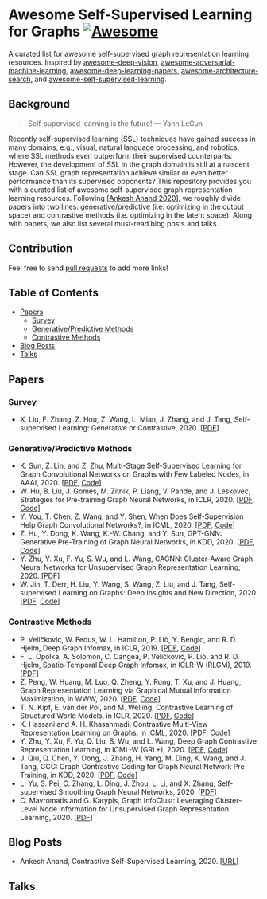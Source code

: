 # Awesome Self-Supervised Learning for Graphs  [![Awesome](https://awesome.re/badge.svg)](https://awesome.re)

A curated list for awesome self-supervised graph representation learning resources. Inspired by [awesome-deep-vision](https://github.com/kjw0612/awesome-deep-vision), [awesome-adversarial-machine-learning](https://github.com/yenchenlin/awesome-adversarial-machine-learning), [awesome-deep-learning-papers](https://github.com/terryum/awesome-deep-learning-papers), [awesome-architecture-search](https://github.com/markdtw/awesome-architecture-search), and [awesome-self-supervised-learning](https://github.com/jason718/awesome-self-supervised-learning).

## Background

> Self-supervised learning is the future! — Yann LeCun

Recently self-supervised learning (SSL) techniques have gained success in many domains, e.g., visual, natural language processing, and robotics, where SSL methods even outperform their supervised counterparts. However, the development of SSL in the graph domain is still at a nascent stage. Can SSL graph representation achieve similar or even better performance than its supervised opponents? This repository provides you with a curated list of awesome self-supervised graph representation learning resources. Following [[Ankesh Anand 2020](https://ankeshanand.com/blog/2020/01/26/contrative-self-supervised-learning.html)], we roughly divide papers into two lines: generative/predictive (i.e. optimizing in the output space) and contrastive methods (i.e. optimizing in the latent space). Along with papers, we also list several must-read blog posts and talks.

## Contribution

Feel free to send [pull requests](pulls) to add more links!

## Table of Contents

* [Papers](#papers)
  * [Survey](#survey)
  * [Generative/Predictive Methods](#generativepredictive-methods)
  * [Contrastive Methods](#contrastive-methods)
* [Blog Posts](#blog-posts)
* [Talks](#talks)

## Papers

### Survey

* X. Liu, F. Zhang, Z. Hou, Z. Wang, L. Mian, J. Zhang, and J. Tang, Self-supervised Learning: Generative or Contrastive, 2020. [[PDF](https://arxiv.org/abs/2006.08218)]

### Generative/Predictive Methods

* K. Sun, Z. Lin, and Z. Zhu, Multi-Stage Self-Supervised Learning for Graph Convolutional Networks on Graphs with Few Labeled Nodes, in AAAI, 2020. [[PDF](https://aaai.org/ojs/index.php/AAAI/article/view/6048/5904), [Code](https://github.com/datake/M3S)]
* W. Hu, B. Liu, J. Gomes, M. Zitnik, P. Liang, V. Pande, and J. Leskovec, Strategies for Pre-training Graph Neural Networks, in ICLR, 2020. [[PDF](https://openreview.net/forum?id=HJlWWJSFDH), [Code](https://github.com/snap-stanford/pretrain-gnns/)]
* Y. You, T. Chen, Z. Wang, and Y. Shen, When Does Self-Supervision Help Graph Convolutional Networks?, in ICML, 2020. [[PDF](http://arxiv.org/abs/2006.09136), [Code](https://github.com/Shen-Lab/SS-GCNs)]
* Z. Hu, Y. Dong, K. Wang, K.-W. Chang, and Y. Sun, GPT-GNN: Generative Pre-Training of Graph Neural Networks, in KDD, 2020. [[PDF](https://dl.acm.org/doi/10.1145/3394486.3403237), [Code](https://github.com/acbull/GPT-GNN)]
* Y. Zhu, Y. Xu, F. Yu, S. Wu, and L. Wang, CAGNN: Cluster-Aware Graph Neural Networks for Unsupervised Graph Representation Learning, 2020. [[PDF](https://arxiv.org/abs/2009.01674)]
* W. Jin, T. Derr, H. Liu, Y. Wang, S. Wang, Z. Liu, and J. Tang, Self-supervised Learning on Graphs: Deep Insights and New Direction, 2020. [[PDF](https://arxiv.org/abs/2006.10141), [Code](https://github.com/ChandlerBang/SelfTask-GNN)]

### Contrastive Methods

* P. Veličković, W. Fedus, W. L. Hamilton, P. Liò, Y. Bengio, and R. D. Hjelm, Deep Graph Infomax, in ICLR, 2019. [[PDF](https://openreview.net/forum?id=rklz9iAcKQ), [Code](https://github.com/PetarV-/DGI)]
* F. L. Opolka, A. Solomon, C. Cangea, P. Veličković, P. Liò, and R. D. Hjelm, Spatio-Temporal Deep Graph Infomax, in ICLR-W (RLGM), 2019. [[PDF](https://arxiv.org/abs/1904.06316)]
* Z. Peng, W. Huang, M. Luo, Q. Zheng, Y. Rong, T. Xu, and J. Huang, Graph Representation Learning via Graphical Mutual Information Maximization, in WWW, 2020. [[PDF](https://dl.acm.org/doi/10.1145/3366423.3380112), [Code](https://github.com/zpeng27/GMI)]
* T. N. Kipf, E. van der Pol, and M. Welling, Contrastive Learning of Structured World Models, in ICLR, 2020. [[PDF](https://openreview.net/forum?id=H1gax6VtDB), [Code](https://github.com/tkipf/c-swm)]
* K. Hassani and A. H. Khasahmadi, Contrastive Multi-View Representation Learning on Graphs, in ICML, 2020. [[PDF](https://arxiv.org/abs/2006.05582), [Code](https://github.com/kavehhassani/mvgrl)]
* Y. Zhu, Y. Xu, F. Yu, Q. Liu, S. Wu, and L. Wang, Deep Graph Contrastive Representation Learning, in ICML-W (GRL+), 2020. [[PDF](https://arxiv.org/abs/2006.04131), [Code](https://github.com/CRIPAC-DIG/GRACE/)]
* J. Qiu, Q. Chen, Y. Dong, J. Zhang, H. Yang, M. Ding, K. Wang, and J. Tang, GCC: Graph Contrastive Coding for Graph Neural Network Pre-Training, in KDD, 2020. [[PDF](https://dl.acm.org/doi/10.1145/3394486.3403168), [Code](https://github.com/THUDM/GCC)]
* L. Yu, S. Pei, C. Zhang, L. Ding, J. Zhou, L. Li, and X. Zhang, Self-supervised Smoothing Graph Neural Networks, 2020. [[PDF](https://arxiv.org/abs/2009.00934)]
* C. Mavromatis and G. Karypis, Graph InfoClust: Leveraging Cluster-Level Node Information for Unsupervised Graph Representation Learning, 2020. [[PDF](https://arxiv.org/abs/2009.06946)]

## Blog Posts

* Ankesh Anand, Contrastive Self-Supervised Learning, 2020. [[URL](https://ankeshanand.com/blog/2020/01/26/contrative-self-supervised-learning.html)]

## Talks

